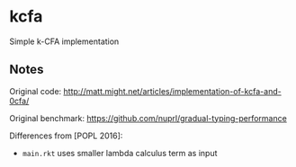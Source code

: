 kcfa
=====

Simple k-CFA implementation


Notes
-----

Original code: <http://matt.might.net/articles/implementation-of-kcfa-and-0cfa/>

Original benchmark: <https://github.com/nuprl/gradual-typing-performance>

Differences from [POPL 2016]:

- `main.rkt` uses smaller lambda calculus term as input
